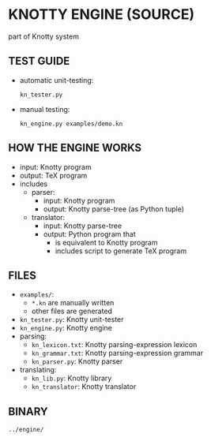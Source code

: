 # KNOTTY ENGINE (SOURCE)
part of Knotty system

## TEST GUIDE
- automatic unit-testing:
  ```
  kn_tester.py

  ```
- manual testing:
  ```
  kn_engine.py examples/demo.kn

  ```

## HOW THE ENGINE WORKS
- input: Knotty program
- output: TeX program
- includes
  - parser:
    - input: Knotty program
    - output: Knotty parse-tree (as Python tuple)
  - translator:
    - input: Knotty parse-tree
    - output: Python program that
      - is equivalent to Knotty program
      - includes script to generate TeX program

## FILES
- `examples/`:
  - `*.kn` are manually written
  - other files are generated
- `kn_tester.py`: Knotty unit-tester
- `kn_engine.py`: Knotty engine
- parsing:
  - `kn_lexicon.txt`: Knotty parsing-expression lexicon
  - `kn_grammar.txt`: Knotty parsing-expression grammar
  - `kn_parser.py`: Knotty parser
- translating:
  - `kn_lib.py`: Knotty library
  - `kn_translator`: Knotty translator

## BINARY
`../engine/`
